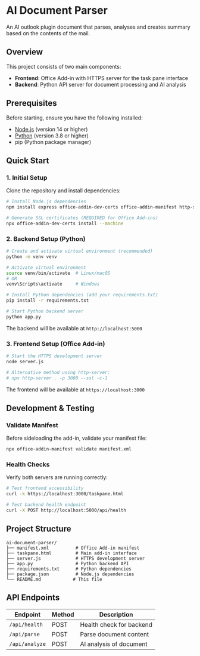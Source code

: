 # AI Document Parser

An AI outlook plugin document that parses, analyses and creates summary based on the contents of the mail.

## Overview

This project consists of two main components:
- **Frontend**: Office Add-in with HTTPS server for the task pane interface
- **Backend**: Python API server for document processing and AI analysis

## Prerequisites

Before starting, ensure you have the following installed:
- [Node.js](https://nodejs.org/) (version 14 or higher)
- [Python](https://python.org/) (version 3.8 or higher)
- pip (Python package manager)

## Quick Start

### 1. Initial Setup

Clone the repository and install dependencies:

```bash
# Install Node.js dependencies
npm install express office-addin-dev-certs office-addin-manifest http-server

# Generate SSL certificates (REQUIRED for Office Add-ins)
npx office-addin-dev-certs install --machine
```

### 2. Backend Setup (Python)

```bash
# Create and activate virtual environment (recommended)
python -m venv venv

# Activate virtual environment
source venv/bin/activate  # Linux/macOS
# OR
venv\Scripts\activate     # Windows

# Install Python dependencies (add your requirements.txt)
pip install -r requirements.txt

# Start Python backend server
python app.py
```

The backend will be available at `http://localhost:5000`

### 3. Frontend Setup (Office Add-in)

```bash
# Start the HTTPS development server
node server.js

# Alternative method using http-server:
# npx http-server . -p 3000 --ssl -c-1
```

The frontend will be available at `https://localhost:3000`

## Development & Testing

### Validate Manifest

Before sideloading the add-in, validate your manifest file:

```bash
npx office-addin-manifest validate manifest.xml
```

### Health Checks

Verify both servers are running correctly:

```bash
# Test frontend accessibility
curl -k https://localhost:3000/taskpane.html

# Test backend health endpoint
curl -X POST http://localhost:5000/api/health
```

## Project Structure

```
ai-document-parser/
├── manifest.xml          # Office Add-in manifest
├── taskpane.html         # Main add-in interface
├── server.js             # HTTPS development server
├── app.py                # Python backend API
├── requirements.txt      # Python dependencies
├── package.json          # Node.js dependencies
└── README.md            # This file
```

## API Endpoints

| Endpoint | Method | Description |
|----------|--------|-------------|
| `/api/health` | POST | Health check for backend |
| `/api/parse` | POST | Parse document content |
| `/api/analyze` | POST | AI analysis of document |